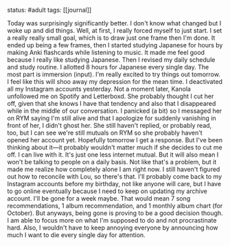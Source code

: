 status: #adult 
tags: [[journal]]

Today was surprisingly significantly better. I don't know what changed but I woke up and did things. Well, at first, I really forced myself to just start. I set a really really small goal, which is to draw just one frame then I'm done. It ended up being a few frames, then I started studying Japanese for hours by making Anki flashcards while listening to music. It made me feel good because I really like studying Japanese. Then I revised my daily schedule and study routine. I allotted 8 hours for Japanese every single day. The most part is immersion (input). I'm really excited to try things out tomorrow. I feel like this will shoo away my depression for the mean time. I deactivated all my Instagram accounts yesterday. Not a moment later, Kanola unfollowed me on Spotify and Letterboxd. She probably thought I cut her off, given that she knows I have that tendency and also that I disappeared while in the middle of our conversation. I panicked (a bit) so I messaged her on RYM saying I'm still alive and that I apologize for suddenly vanishing in front of her, I didn't ghost her. She still haven't replied, or probably read, too, but I can see we're still mutuals on RYM so she probably haven't opened her account yet. Hopefully tomorrow I get a response. But I've been thinking about it—it probably wouldn't matter much if she decides to cut me off. I can live with it. It's just one less internet mutual. But it will also mean I won't be talking to people on a daily basis. Not like that's a problem, but it made me realize how completely alone I am right now. I still haven't figured out how to reconcile with Lou, so there's that. I'll probably come back to my Instagram accounts before my birthday, not like anyone will care, but I have to go online eventually because I need to keep on updating my archive account. I'll be gone for a week maybe. That would mean 7 song recommendations, 1 album recommendation, and 1 monthly album chart (for October). But anyways, being gone is proving to be a good decision though. I am able to focus more on what I'm supposed to do and not procrastinate hard. Also, I wouldn't have to keep annoying everyone by announcing how much I want to die every single day for attention.